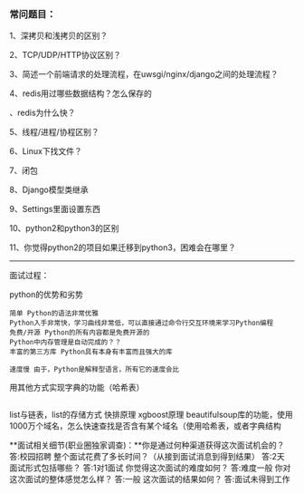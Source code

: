 ### 常问题目：

1、深拷贝和浅拷贝的区别？

2、TCP/UDP/HTTP协议区别？

3、简述一个前端请求的处理流程，在uwsgi/nginx/django之间的处理流程？

4、redis用过哪些数据结构？怎么保存的

、redis为什么快？

5、线程/进程/协程区别？

6、Linux下找文件？

7、闭包

8、Django模型类继承

9、Settings里面设置东西

10、python2和python3的区别

11、你觉得python2的项目如果迁移到python3，困难会在哪里？

------

面试过程：

python的优势和劣势

```
简单 Python的语法非常优雅
Python入手非常快，学习曲线非常低，可以直接通过命令行交互环境来学习Python编程
免费/开源 Python的所有内容都是免费开源的
Python中内存管理是自动完成的？？
丰富的第三方库 Python具有本身有丰富而且强大的库
```

```
速度慢 由于，Python是解释型语言，所有它的速度会比
```

用其他方式实现字典的功能（哈希表）

```

```

list与链表，list的存储方式
快排原理
xgboost原理
beautifulsoup库的功能，使用
1000万个域名，怎么快速查找是否含有某个域名（使用哈希表，或者字典结构 

**面试相关细节(职业圈独家调查)：**你是通过何种渠道获得这次面试机会的？ 
答:校园招聘 
整个面试花费了多长时间？（从接到面试消息到得到结果） 
答:2天
面试形式包括哪些？ 
答:1对1面试 
你觉得这次面试的难度如何？ 
答:难度一般 
你对这次面试的整体感觉怎么样？ 
答:一般 
这次面试的结果如何？ 
答:面试未得到工作 
